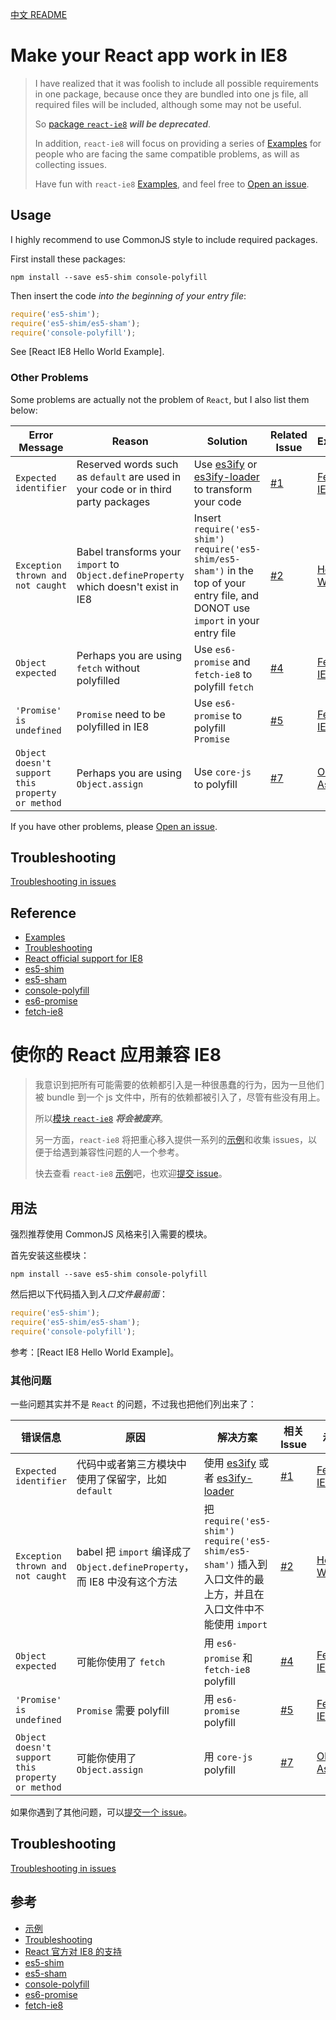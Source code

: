 [中文 README](#cn-make-your-react-app-work-in-ie8)

# Make your React app work in IE8

> I have realized that it was foolish to include all possible requirements in one package, because once they are bundled into one js file, all required files will be included, although some may not be useful.
>
> So [package `react-ie8`][package react-ie8] ***will be deprecated***.
>
> In addition, `react-ie8` will focus on providing a series of [Examples] for people who are facing the same compatible problems, as will as collecting issues.
>
> Have fun with `react-ie8` [Examples], and feel free to [Open an issue].

## Usage

I highly recommend to use CommonJS style to include required packages.

First install these packages:

```shell
npm install --save es5-shim console-polyfill
```

Then insert the code *into the beginning of your entry file*:

```js
require('es5-shim');
require('es5-shim/es5-sham');
require('console-polyfill');
```

See [React IE8 Hello World Example].

### Other Problems

Some problems are actually not the problem of `React`, but I also list them below:

Error Message | Reason | Solution | Related Issue | Example
------------- | ------ | -------- | ------------- | -------
`Expected identifier` | Reserved words such as `default` are used in your code or in third party packages | Use [es3ify] or [es3ify-loader] to transform your code | [#1] | [Fetch IE8]
`Exception thrown and not caught` | Babel transforms your `import` to `Object.defineProperty` which doesn't exist in IE8 | Insert `require('es5-shim')` `require('es5-shim/es5-sham')` in the top of your entry file, and DONOT use `import` in your entry file | [#2] | [Hello World]
`Object expected` | Perhaps you are using `fetch` without polyfilled | Use `es6-promise` and `fetch-ie8` to polyfill `fetch` | [#4] | [Fetch IE8]
`'Promise' is undefined` | `Promise` need to be polyfilled in IE8 | Use `es6-promise` to polyfill `Promise` | [#5] | [Fetch IE8]
`Object doesn't support this property or method` | Perhaps you are using `Object.assign` | Use `core-js` to polyfill | [#7] | [Object Assign]

If you have other problems, please [Open an issue].

## Troubleshooting

[Troubleshooting in issues][Troubleshooting]

## Reference

- [Examples]
- [Troubleshooting]
- [React official support for IE8]
- [es5-shim]
- [es5-sham]
- [console-polyfill]
- [es6-promise]
- [fetch-ie8]


<a id="cn-make-your-react-app-work-in-ie8"></a>

# 使你的 React 应用兼容 IE8

> 我意识到把所有可能需要的依赖都引入是一种很愚蠢的行为，因为一旦他们被 bundle 到一个 js 文件中，所有的依赖都被引入了，尽管有些没有用上。
>
> 所以[模块 `react-ie8`][package react-ie8] ***将会被废弃***。
>
> 另一方面，`react-ie8` 将把重心移入提供一系列的[示例][Examples]和收集 issues，以便于给遇到兼容性问题的人一个参考。
>
> 快去查看 `react-ie8` [示例][Examples]吧，也欢迎[提交 issue][Open an issue]。

## 用法

强烈推荐使用 CommonJS 风格来引入需要的模块。

首先安装这些模块：

```shell
npm install --save es5-shim console-polyfill
```

然后把以下代码插入到*入口文件最前面*：

```js
require('es5-shim');
require('es5-shim/es5-sham');
require('console-polyfill');
```

参考：[React IE8 Hello World Example]。

### 其他问题

一些问题其实并不是 `React` 的问题，不过我也把他们列出来了：

错误信息 | 原因 | 解决方案 | 相关 Issue | 示例
-------- | ---- | -------- | ---------- | ----
`Expected identifier` | 代码中或者第三方模块中使用了保留字，比如 `default` | 使用 [es3ify] 或者 [es3ify-loader] | [#1] | [Fetch IE8]
`Exception thrown and not caught` | babel 把 `import` 编译成了 `Object.defineProperty`，而 IE8 中没有这个方法 | 把 `require('es5-shim')` `require('es5-shim/es5-sham')` 插入到入口文件的最上方，并且在入口文件中不能使用 `import` | [#2] | [Hello World]
`Object expected` | 可能你使用了 `fetch` | 用 `es6-promise` 和 `fetch-ie8` polyfill | [#4] | [Fetch IE8]
`'Promise' is undefined` | `Promise` 需要 polyfill | 用 `es6-promise` polyfill | [#5] | [Fetch IE8]
`Object doesn't support this property or method` | 可能你使用了 `Object.assign` | 用 `core-js` polyfill | [#7] | [Object Assign]

如果你遇到了其他问题，可以[提交一个 issue][Open an issue]。

## Troubleshooting

[Troubleshooting in issues][Troubleshooting]

## 参考

- [示例][Examples]
- [Troubleshooting]
- [React 官方对 IE8 的支持][React official support for IE8]
- [es5-shim]
- [es5-sham]
- [console-polyfill]
- [es6-promise]
- [fetch-ie8]


[package react-ie8]: https://www.npmjs.com/package/react-ie8
[React official support for IE8]: https://facebook.github.io/react/docs/working-with-the-browser.html#browser-support-and-polyfills
[Examples]: https://github.com/xcatliu/react-ie8/tree/master/examples
[Troubleshooting]: https://github.com/xcatliu/react-ie8/issues?utf8=%E2%9C%93&q=label%3Atroubleshooting
[Open an issue]: https://github.com/xcatliu/react-ie8/issues/new
[es5-shim]: https://github.com/es-shims/es5-shim
[es5-sham]: https://github.com/es-shims/es5-shim#shams
[console-polyfill]: https://github.com/paulmillr/console-polyfill
[es6-promise]: https://github.com/jakearchibald/es6-promise
[fetch-ie8]: https://github.com/camsong/fetch-ie8
[es3ify]: https://www.npmjs.com/package/es3ify
[es3ify-loader]: https://github.com/sorrycc/es3ify-loader
[Hello World]: https://github.com/xcatliu/react-ie8/tree/master/examples/hello-world
[Fetch IE8]: https://github.com/xcatliu/react-ie8/tree/master/examples/fetch-ie8
[Object Assign]: https://github.com/xcatliu/react-ie8/tree/master/examples/object-assign

[#1]: https://github.com/xcatliu/react-ie8/issues/1
[#2]: https://github.com/xcatliu/react-ie8/issues/2
[#4]: https://github.com/xcatliu/react-ie8/issues/4
[#5]: https://github.com/xcatliu/react-ie8/issues/5
[#7]: https://github.com/xcatliu/react-ie8/issues/7
